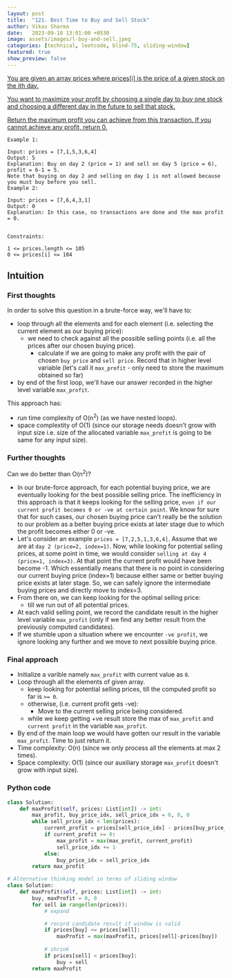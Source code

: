 ```yaml
---
layout: post
title:  "121. Best Time to Buy and Sell Stock"
author: Vikas Sharma
date:   2023-09-18 13:01:00 +0530
image: assets/images/l-buy-and-sell.jpeg
categories: [technical, leetcode, blind-75, sliding-window]
featured: true
show_preview: false
---
```


<meta name="twitter:card" content="summary_large_image">
<meta name="twitter:site" content="@i_vikassharma">
<meta name="twitter:creator" content="@i_vikassharma">
<meta name="twitter:title" content="121. Best Time to Buy and Sell Stock">
<meta name="twitter:description" content="How to solve leetcode problem no. 121 best-time-to-buy-and-sell-stock">
<meta name="twitter:image" content="https://vikassharma.me/assets/images/l-buy-and-sell.jpeg">

<p>
    <a href="https://leetcode.com/problems/best-time-to-buy-and-sell-stock/" target="_blank">
        You are given an array prices where prices[i] is the price of a given stock on the ith day.

You want to maximize your profit by choosing a single day to buy one stock and choosing a different day in the future to sell that stock.

Return the maximum profit you can achieve from this transaction. If you cannot achieve any profit, return 0.
    </a>
</p>

```
Example 1:

Input: prices = [7,1,5,3,6,4]
Output: 5
Explanation: Buy on day 2 (price = 1) and sell on day 5 (price = 6), profit = 6-1 = 5.
Note that buying on day 2 and selling on day 1 is not allowed because you must buy before you sell.
Example 2:

Input: prices = [7,6,4,3,1]
Output: 0
Explanation: In this case, no transactions are done and the max profit = 0.
 

Constraints:

1 <= prices.length <= 105
0 <= prices[i] <= 104
```

## Intuition

### First thoughts
In order to solve this question in a brute-force way, we'll have to:
- loop through all the elements and for each element (i.e. selecting the current element as our buying price):
    - we need to check against all the possible selling points (i.e. all the prices after our chosen buying price).
        - calculate if we are going to make any profit with the pair of chosen `buy price` and `sell price`. Record that in higher level variable (let's call it `max_profit` - only need to store the maximum obtained so far)
- by end of the first loop, we'll have our answer recorded in the higher level variable `max_profit`.

This approach has:
- run time complexity of O(n<sup>2</sup>) (as we have nested loops).
- space complextity of O(1) (since our storage needs doesn't grow with input size i.e. size of the allocated variable `max_profit` is going to be same for any input size).

### Further thoughts
Can we do better than O(n<sup>2</sup>)?

- In our brute-force approach, for each potential buying price, we are eventually looking for the best possible selling price. The inefficiency in this approach is that it keeps looking for the selling price, `even if our current profit becomes 0 or -ve at certain point`. We know for sure that for such cases, our chosen buying price can't really be the solution to our problem as a better buying price exists at later stage due to which the profit becomes either 0 or -ve.
- Let's consider an example `prices = [7,2,5,1,3,6,4]`. Assume that we are at `day 2 (price=2, index=1)`. Now, while looking for potential selling prices, at some point in time, we would consider `selling at day 4 (price=1, index=3)`. At that point the current profit would have been become -1. Which essentially means that there is no point in considering our current buying price (index=1) because either same or better buying price exists at later stage. So, we can safely ignore the intermediate buying prices and directly move to index=3.
- From there on, we can keep looking for the optimal selling price:
    - till we run out of all potential prices.
- At each valid selling point, we record the candidate result in the higher level variable `max_profit` (only if we find any better result from the previously computed candidates).
- If we stumble upon a situation where we encounter `-ve profit`, we ignore looking any further and we move to next possible buying price.

### Final approach
- Initialize a varible namely `max_profit` with current value as `0`.
- Loop through all the elements of given array.
    - keep looking for potential selling prices, till the computed profit so far is `>= 0`.
    - otherwise, (i.e. current profit gets -ve):
        - Move to the current selling price being considered.
    - while we keep getting +ve result store the max of `max_profit` and `current profit` in the variable `max_profit`.
- By end of the main loop we would have gotten our result in the variable `max_profit`. Time to just return it.
- Time complexity: O(n) (since we only process all the elements at max 2 times).
- Space complexity: O(1) (since our auxiliary storage `max_profit` doesn't grow with input size).


### Python code
```python
class Solution:
    def maxProfit(self, prices: List[int]) -> int:
        max_profit, buy_price_idx, sell_price_idx = 0, 0, 0
        while sell_price_idx < len(prices):
            current_profit = prices[sell_price_idx] - prices[buy_price_idx]
            if current_profit >= 0:
                max_profit = max(max_profit, current_profit)
                sell_price_idx += 1
            else:
                buy_price_idx = sell_price_idx
        return max_profit

# Alternative thinking model in terms of sliding window
class Solution:
    def maxProfit(self, prices: List[int]) -> int:
        buy, maxProfit = 0, 0        
        for sell in range(len(prices)):
            # expand

            # record candidate result if window is valid
            if prices[buy] <= prices[sell]:
                maxProfit = max(maxProfit, prices[sell]-prices[buy])                
            
            # shrink
            if prices[sell] < prices[buy]:
                buy = sell
        return maxProfit
```


    
